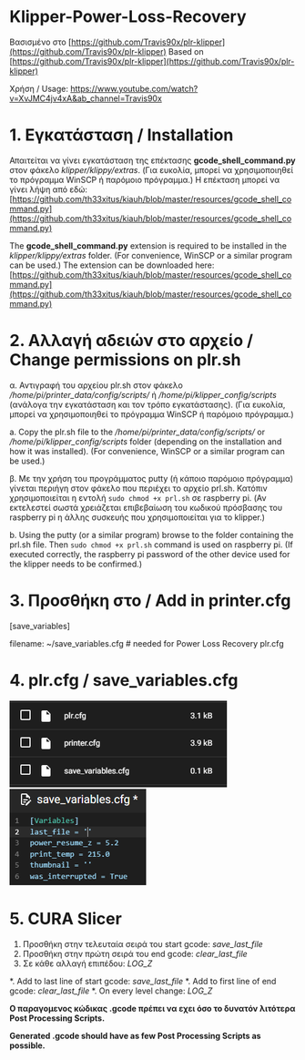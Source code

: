 # Klipper-Power-Loss-Recovery

Βασισμένο στο [https://github.com/Travis90x/plr-klipper](https://github.com/Travis90x/plr-klipper)
Based on [https://github.com/Travis90x/plr-klipper](https://github.com/Travis90x/plr-klipper)

Χρήση / Usage:
<https://www.youtube.com/watch?v=XvJMC4jv4xA&ab_channel=Travis90x>

# 1. Εγκατάσταση / Installation

Απαιτείται να γίνει εγκατάσταση της επέκτασης **gcode_shell_command.py** στον φάκελο *klipper/klippy/extras*. 
(Για ευκολία, μπορεί να χρησιμοποιηθεί το πρόγραμμα WinSCP ή παρόμοιο πρόγραμμα.)
Η επέκταση μπορεί να γίνει λήψη από εδώ: [https://github.com/th33xitus/kiauh/blob/master/resources/gcode_shell_command.py](https://github.com/th33xitus/kiauh/blob/master/resources/gcode_shell_command.py)

The **gcode_shell_command.py** extension is required to be installed in the *klipper/klippy/extras* folder. 
(For convenience, WinSCP or a similar program can be used.)
The extension can be downloaded here: [https://github.com/th33xitus/kiauh/blob/master/resources/gcode_shell_command.py](https://github.com/th33xitus/kiauh/blob/master/resources/gcode_shell_command.py)

# 2. Αλλαγή αδειών στο αρχείο / Change permissions on plr.sh

α. Αντιγραφή του αρχείου plr.sh στον φάκελο */home/pi/printer_data/config/scripts/* ή */home/pi/klipper_config/scripts* (ανάλογα την εγκατάσταση και τον τρόπο εγκατάστασης).
(Για ευκολία, μπορεί να χρησιμοποιηθεί το πρόγραμμα WinSCP ή παρόμοιο πρόγραμμα.)

a. Copy the plr.sh file to the */home/pi/printer_data/config/scripts/* or */home/pi/klipper_config/scripts* folder (depending on the installation and how it was installed).
(For convenience, WinSCP or a similar program can be used.)

β. Με την χρήση του προγράμματος putty (ή κάποιο παρόμοιο πρόγραμμα) γίνεται περιήγη στον φάκελο που περιέχει το αρχείο prl.sh. Κατόπιν χρησιμοποιείται η εντολή `sudo chmod +x prl.sh` σε raspberry pi.
(Αν εκτελεστεί σωστά χρειάζεται επιβεβαίωση του κωδικού πρόσβασης του raspberry pi η άλλης συσκευής που χρησιμοποιείται για το klipper.)

b. Using the putty (or a similar program) browse to the folder containing the prl.sh file. Then `sudo chmod +x prl.sh` command is used on raspberry pi.
(If executed correctly, the raspberry pi password of the other device used for the klipper needs to be confirmed.)

# 3. Προσθήκη στο / Add in printer.cfg

[save_variables]

filename: ~/save_variables.cfg # needed for Power Loss Recovery plr.cfg

# 4. plr.cfg / save_variables.cfg
![Power Loss Recovery plr.cfg position](prl.cfg__and__save_variables.PNG)
![Variables](save_variables.PNG)

# 5. CURA Slicer

1. Προσθήκη στην τελευταία σειρά του start gcode: *save_last_file*
2. Προσθήκη στην πρώτη σειρά του end gcode: *clear_last_file*
3. Σε κάθε αλλαγή επιπέδου: *LOG_Z*

*. Add to last line of start gcode: *save_last_file*
*. Add to first line of end gcode: *clear_last_file*
*. On every level change: *LOG_Z*

**Ο παραγομενος κώδικας .gcode πρέπει να εχει όσο το δυνατόν λιτότερα Post Processing Scripts.**

**Generated .gcode should have as few Post Processing Scripts as possible.**

